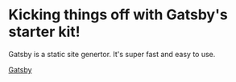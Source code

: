 # Kicking things off with Gatsby's starter kit!

Gatsby is a static site genertor. It's super fast and easy to use.

[Gatsby](https://next.gatsbyjs.org)


